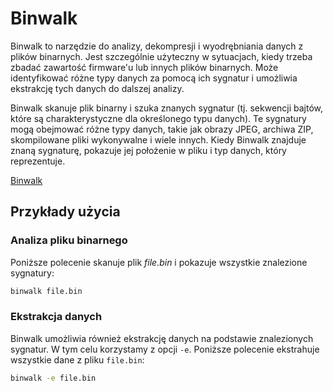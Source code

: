 # Binwalk

Binwalk to narzędzie do analizy, dekompresji i wyodrębniania danych z plików binarnych. Jest szczególnie użyteczny w sytuacjach, kiedy trzeba zbadać zawartość firmware'u lub innych plików binarnych. Może identyfikować różne typy danych za pomocą ich sygnatur i umożliwia ekstrakcję tych danych do dalszej analizy.

Binwalk skanuje plik binarny i szuka znanych sygnatur (tj. sekwencji bajtów, które są charakterystyczne dla określonego typu danych). Te sygnatury mogą obejmować różne typy danych, takie jak obrazy JPEG, archiwa ZIP, skompilowane pliki wykonywalne i wiele innych. Kiedy Binwalk znajduje znaną sygnaturę, pokazuje jej położenie w pliku i typ danych, który reprezentuje.

[Binwalk](https://github.com/ReFirmLabs/binwalk)

## Przykłady użycia

### Analiza pliku binarnego

Poniższe polecenie skanuje plik *file.bin* i pokazuje wszystkie znalezione sygnatury:

```bash
binwalk file.bin
```

### Ekstrakcja danych

Binwalk umożliwia również ekstrakcję danych na podstawie znalezionych sygnatur. W tym celu korzystamy z opcji `-e`. Poniższe polecenie ekstrahuje wszystkie dane z pliku `file.bin`:

```bash
binwalk -e file.bin
```
